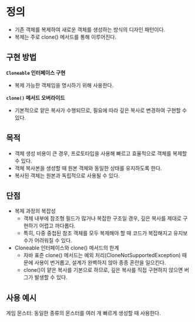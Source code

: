 # 정의

- 기존 객체를 복제하여 새로운 객체를 생성하는 방식의 디자인 패턴이다.
- 복제는 주로 clone() 메서드를 통해 이루어진다.

## 구현 방법

**`Cloneable` 인터페이스 구현**

- 복제 가능한 객체임을 명시하기 위해 사용한다.

**`clone()` 메서드 오버라이드**

- 기본적으로 얕은 복사가 수행되므로, 필요에 따라 깊은 복사로 변경하여 구현할 수 있다.

## 목적

- 객체 생성 비용이 큰 경우, 프로토타입을 사용해 빠르고 효율적으로 객체를 복제할 수 있다.
- 객체 복사본을 생성할 때 원본 객체와 동일한 상태를 유지하도록 한다.
- 복사된 객체는 원본과 독립적으로 사용될 수 있다.

## 단점

- 복제 과정의 복잡성
  - 객체 내부에 참조형 필드가 많거나 복잡한 구조일 경우, 깊은 복사를 제대로 구현하기 어렵고 까다롭다.
  - 특히, 다중 중첩된 참조 객체를 모두 복제해야 할 때 코드가 복잡해지고 유지보수가 어려워질 수 있다.
- Cloneable 인터페이스와 clone() 메서드의 한계
  - 자바 표준 clone() 메서드는 예외 처리(CloneNotSupportedException) 때문에 사용이 번거롭고,
    설계가 완벽하지 않아 종종 혼란을 일으킨다.
  - clone()이 얕은 복사를 기본으로 하므로, 깊은 복사를 직접 구현하지 않으면 버그가 발생할 수 있다.

## 사용 예시

게임 몬스터: 동일한 종류의 몬스터를 여러 개 빠르게 생성할 때 사용한다.
